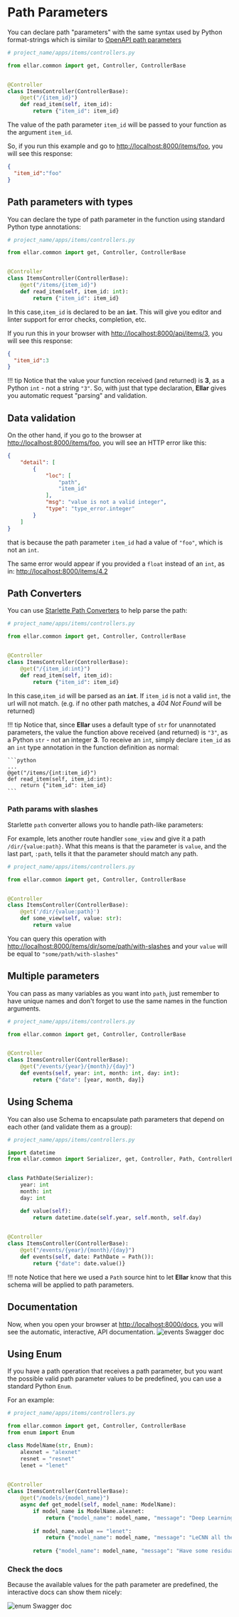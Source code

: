 # **Path Parameters**
You can declare path "parameters" with the same syntax used by Python format-strings 
which is similar to [OpenAPI path parameters](https://swagger.io/docs/specification/describing-parameters/#path-parameters)


```python
# project_name/apps/items/controllers.py

from ellar.common import get, Controller, ControllerBase


@Controller
class ItemsController(ControllerBase):
    @get("/{item_id}")
    def read_item(self, item_id):
        return {"item_id": item_id}
```

The value of the path parameter `item_id` will be passed to your function as the argument `item_id`.

So, if you run this example and go to [http://localhost:8000/items/foo](http://localhost:8000/items/foo), you will see this response:

```JSON
{
  "item_id":"foo"
}
```

## **Path parameters with types**
You can declare the type of path parameter in the function using standard Python type annotations:

```python
# project_name/apps/items/controllers.py

from ellar.common import get, Controller, ControllerBase


@Controller
class ItemsController(ControllerBase):
    @get("/items/{item_id}")
    def read_item(self, item_id: int):
        return {"item_id": item_id}
```

In this case,`item_id` is declared to be an **`int`**. This will give you editor and linter support for error checks, completion, etc.

If you run this in your browser with [http://localhost:8000/api/items/3](http://localhost:8000/api/items/3), you will see this response:
```JSON
{
  "item_id":3
}
```

!!! tip
    Notice that the value your function received (and returned) is **3**, as a Python `int` - not a string `"3"`.
    So, with just that type declaration, **Ellar** gives you automatic request "parsing" and validation.


## **Data validation**
On the other hand, if you go to the browser at [http://localhost:8000/items/foo](http://localhost:8000/items/foo), you will see an HTTP error like this:

```JSON
{
    "detail": [
        {
            "loc": [
                "path",
                "item_id"
            ],
            "msg": "value is not a valid integer",
            "type": "type_error.integer"
        }
    ]
}
```
that is because the path parameter `item_id` had a value of `"foo"`, which is not an `int`.

The same error would appear if you provided a `float` instead of an `int`, as in:
[http://localhost:8000/items/4.2](http://localhost:8000/items/4.2)

## **Path Converters**

You can use [Starlette Path Converters](https://www.starlette.io/routing/#path-parameters) to help parse the path:

```python
# project_name/apps/items/controllers.py

from ellar.common import get, Controller, ControllerBase


@Controller
class ItemsController(ControllerBase):
    @get("/{item_id:int}")
    def read_item(self, item_id):
        return {"item_id": item_id}
```

In this case,`item_id` will be parsed as an **`int`**. If `item_id` is not a valid `int`, the url will not
match.  (e.g. if no other path matches, a *404 Not Found* will be returned)

!!! tip
    Notice that, since **Ellar** uses a default type of `str` for unannotated parameters, the value the
    function above received (and returned) is `"3"`, as a Python `str` - not an integer **3**. To receive
    an `int`, simply declare `item_id` as an `int` type annotation in the function definition as normal:

    ```python
    ...
    @get("/items/{int:item_id}")
    def read_item(self, item_id:int):
        return {"item_id": item_id}
    ```
 
### Path params with slashes

Starlette `path` converter allows you to handle path-like parameters:

For example, lets another route handler `some_view` and give it a path `/dir/{value:path}`.
What this means is that the parameter is `value`, and the last part, `:path`, tells it that the parameter should match any path.

```python
# project_name/apps/items/controllers.py

from ellar.common import get, Controller, ControllerBase


@Controller
class ItemsController(ControllerBase):
    @get('/dir/{value:path}')
    def some_view(self, value: str):
        return value
```
You can query this operation with [http://localhost:8000/items/dir/some/path/with-slashes](http://localhost:8000/items/dir/some/path/with-slashes) 
and your `value` will be equal to `"some/path/with-slashes"`

## **Multiple parameters**

You can pass as many variables as you want into `path`, just remember to have unique names and don't forget to use the same names in the function arguments.

```Python
# project_name/apps/items/controllers.py

from ellar.common import get, Controller, ControllerBase


@Controller
class ItemsController(ControllerBase):
    @get("/events/{year}/{month}/{day}")
    def events(self, year: int, month: int, day: int):
        return {"date": [year, month, day]}
```


## **Using Schema**

You can also use Schema to encapsulate path parameters that depend on each other (and validate them as a group):

```python
# project_name/apps/items/controllers.py

import datetime
from ellar.common import Serializer, get, Controller, Path, ControllerBase


class PathDate(Serializer):
    year: int
    month: int
    day: int

    def value(self):
        return datetime.date(self.year, self.month, self.day)

    
@Controller
class ItemsController(ControllerBase):
    @get("/events/{year}/{month}/{day}")
    def events(self, date: PathDate = Path()):
        return {"date": date.value()}
```

!!! note
    Notice that here we used a `Path` source hint to let **Ellar** know that this schema will be applied to path parameters.

## **Documentation**
Now, when you open your browser at [http://localhost:8000/docs](http://localhost:8000/docs), you will see the automatic, interactive, API documentation.
![events Swagger doc](../img/event_docs_swagger.png)

## **Using Enum**

If you have a path operation that receives a path parameter, 
but you want the possible valid path parameter values to be predefined, you can use a standard Python `Enum`.

For an example:

```python
# project_name/apps/items/controllers.py

from ellar.common import get, Controller, ControllerBase
from enum import Enum

class ModelName(str, Enum):
    alexnet = "alexnet"
    resnet = "resnet"
    lenet = "lenet"

    
@Controller
class ItemsController(ControllerBase):
    @get("/models/{model_name}")
    async def get_model(self, model_name: ModelName):
        if model_name is ModelName.alexnet:
            return {"model_name": model_name, "message": "Deep Learning FTW!"}
    
        if model_name.value == "lenet":
            return {"model_name": model_name, "message": "LeCNN all the images"}
    
        return {"model_name": model_name, "message": "Have some residuals"}
```

### Check the docs
Because the available values for the path parameter are predefined, the interactive docs can show them nicely:

![enum Swagger doc](../img/enum_docs_swagger.png)
